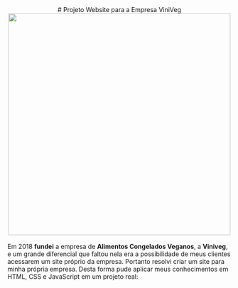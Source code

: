<div align="center"># Projeto Website para a Empresa ViniVeg</div>

<div align="center">
<img src="https://user-images.githubusercontent.com/108685945/179240431-61ad127a-ce21-488a-b102-42717dcbf3de.png" width="500px"/>
</div>

<br>
Em 2018 <strong>fundei</strong> a empresa de <strong>Alimentos Congelados Veganos</strong>, a <strong>Viniveg</strong>, e um grande diferencial que faltou nela era a possibilidade de meus clientes
acessarem um site próprio da empresa.
Portanto resolvi criar um site para minha própria empresa. 
Desta forma pude aplicar meus conhecimentos em HTML, CSS e JavaScript em um projeto real:



